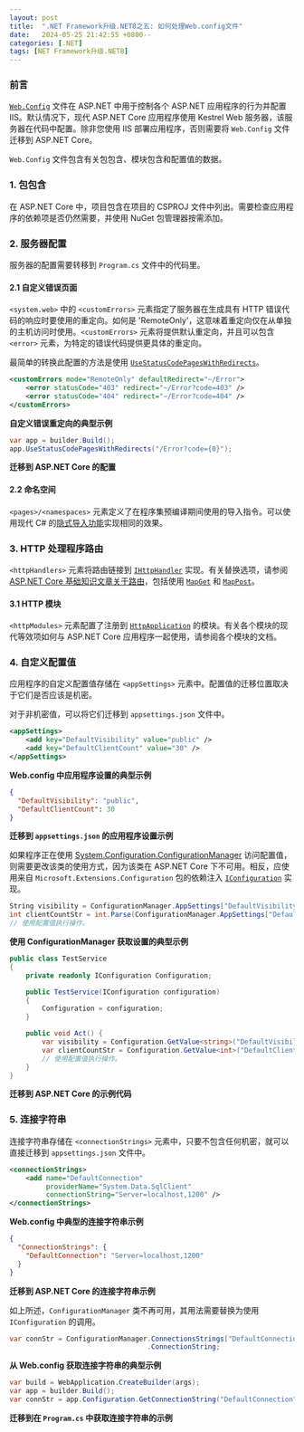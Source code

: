 ```yaml
---
layout: post
title:  ".NET Framework升级.NET8之五: 如何处理Web.config文件"
date:   2024-05-25 21:42:55 +0800--
categories: [.NET]
tags: [NET Framework升级.NET8]  
---
```


### 前言

[`Web.Config`](https://learn.microsoft.com/en-us/troubleshoot/developer/webapps/aspnet/health-diagnostic-performance/create-web-config?wt.mc_id=MVP_324329) 文件在 ASP.NET 中用于控制各个 ASP.NET 应用程序的行为并配置 IIS。默认情况下，现代 ASP.NET Core 应用程序使用 Kestrel Web 服务器，该服务器在代码中配置。除非您使用 IIS 部署应用程序，否则需要将 `Web.Config` 文件迁移到 ASP.NET Core。

`Web.Config` 文件包含有关包包含、模块包含和配置值的数据。

### 1. 包包含

在 ASP.NET Core 中，项目包含在项目的 CSPROJ 文件中列出。需要检查应用程序的依赖项是否仍然需要，并使用 NuGet 包管理器按需添加。

### 2. 服务器配置

服务器的配置需要转移到 `Program.cs` 文件中的代码里。

#### 2.1 自定义错误页面

`<system.web>` 中的 `<customErrors>` 元素指定了服务器在生成具有 HTTP 错误代码的响应时要使用的重定向。如何是 'RemoteOnly'，这意味着重定向仅在从单独的主机访问时使用。`<customErrors>` 元素将提供默认重定向，并且可以包含 `<error>` 元素，为特定的错误代码提供更具体的重定向。

最简单的转换此配置的方法是使用 [`UseStatusCodePagesWithRedirects`](https://learn.microsoft.com/en-us/aspnet/core/fundamentals/error-handling?view=aspnetcore-7.0#usestatuscodepageswithredirects?wt.mc_id=MVP_324329)。

```xml
<customErrors mode="RemoteOnly" defaultRedirect="~/Error">
    <error statusCode="403" redirect="~/Error?code=403" />
    <error statusCode="404" redirect="~/Error?code=404" />
</customErrors>
```

**自定义错误重定向的典型示例**

```cs
var app = builder.Build();
app.UseStatusCodePagesWithRedirects("/Error?code={0}");
```

**迁移到 ASP.NET Core 的配置**

#### 2.2 命名空间

`<pages>/<namespaces>` 元素定义了在程序集预编译期间使用的导入指令。可以使用现代 C# 的[隐式导入功能](https://learn.microsoft.com/en-us/dotnet/core/project-sdk/overview#implicit-using-directives?wt.mc_id=MVP_324329)实现相同的效果。

### 3. HTTP 处理程序路由

`<httpHandlers>` 元素将路由链接到 [`IHttpHandler`](https://learn.microsoft.com/en-us/dotnet/api/system.web.ihttphandler?view=netframework-4.8.1?wt.mc_id=MVP_324329) 实现。有关替换选项，请参阅 [ASP.NET Core 基础知识文章关于路由](https://learn.microsoft.com/en-us/aspnet/core/fundamentals/routing?view=aspnetcore-8.0?wt.mc_id=MVP_324329)，包括使用 [`MapGet`](https://learn.microsoft.com/en-us/dotnet/api/microsoft.aspnetcore.builder.endpointroutebuilderextensions.mapget?view=aspnetcore-8.0#microsoft-aspnetcore-builder-endpointroutebuilderextensions-mapget(microsoft-aspnetcore-routing-iendpointroutebuilder-system-string-system-delegate)) 和 [`MapPost`](https://learn.microsoft.com/en-us/dotnet/api/microsoft.aspnetcore.builder.endpointroutebuilderextensions.mappost?view=aspnetcore-8.0#microsoft-aspnetcore-builder-endpointroutebuilderextensions-mappost(microsoft-aspnetcore-routing-iendpointroutebuilder-system-string-system-delegate))。

#### 3.1 HTTP 模块

`<httpModules>` 元素配置了注册到 [`HttpApplication`](https://learn.microsoft.com/en-us/dotnet/api/system.web.httpapplication?view=netframework-4.8.1?wt.mc_id=MVP_324329) 的模块。有关各个模块的现代等效项如何与 ASP.NET Core 应用程序一起使用，请参阅各个模块的文档。

### 4. 自定义配置值

应用程序的自定义配置值存储在 `<appSettings>` 元素中。配置值的迁移位置取决于它们是否应该是机密。

对于非机密值，可以将它们迁移到 `appsettings.json` 文件中。

```xml
<appSettings>
    <add key="DefaultVisibility" value="public" />
    <add key="DefaultClientCount" value="30" />
</appSettings>
```

**Web.config 中应用程序设置的典型示例**

```json
{
  "DefaultVisibility": "public",
  "DefaultClientCount": 30
}
```

**迁移到 `appsettings.json` 的应用程序设置示例**

如果程序正在使用 [System.Configuration.ConfigurationManager](https://learn.microsoft.com/en-us/dotnet/api/system.configuration.configurationmanager?wt.mc_id=MVP_324329) 访问配置值，则需要更改该类的使用方式，因为该类在 ASP.NET Core 下不可用。相反，应使用来自 `Microsoft.Extensions.Configuration` 包的依赖注入 [`IConfiguration`](https://learn.microsoft.com/en-us/dotnet/api/microsoft.extensions.configuration.iconfiguration?view=dotnet-plat-ext-7.0?wt.mc_id=MVP_324329) 实现。

```cs
String visibility = ConfigurationManager.AppSettings["DefaultVisibility"];
int clientCountStr = int.Parse(ConfigurationManager.AppSettings["DefaultClientCount"]);
// 使用配置值执行操作。
```

**使用 ConfigurationManager 获取设置的典型示例**

```cs
public class TestService
{
    private readonly IConfiguration Configuration;

    public TestService(IConfiguration configuration)
    {
        Configuration = configuration;
    }

    public void Act() {
        var visibility = Configuration.GetValue<string>("DefaultVisibility");
        var clientCountStr = Configuration.GetValue<int>("DefaultClientCount");
        // 使用配置值执行操作。
    }
}
```

**迁移到 ASP.NET Core 的示例代码**

### 5. 连接字符串

连接字符串存储在 `<connectionStrings>` 元素中，只要不包含任何机密，就可以直接迁移到 `appsettings.json` 文件中。

```xml
<connectionStrings>
    <add name="DefaultConnection"
         providerName="System.Data.SqlClient"
         connectionString="Server=localhost,1200" />
</connectionStrings>
```

**Web.config 中典型的连接字符串示例**

```json
{
  "ConnectionStrings": {
    "DefaultConnection": "Server=localhost,1200"
  }
}
```

**迁移到 ASP.NET Core 的连接字符串示例**

如上所述，`ConfigurationManager` 类不再可用，其用法需要替换为使用 `IConfiguration` 的调用。

```cs
var connStr = ConfigurationManager.ConnectionsStrings["DefaultConnection"]
                                  .ConnectionString;
```

**从 Web.config 获取连接字符串的典型示例**

```cs
var build = WebApplication.CreateBuilder(args);
var app = builder.Build();
var connStr = app.Configuration.GetConnectionString("DefaultConnection");
```

**迁移到在 `Program.cs` 中获取连接字符串的示例**
